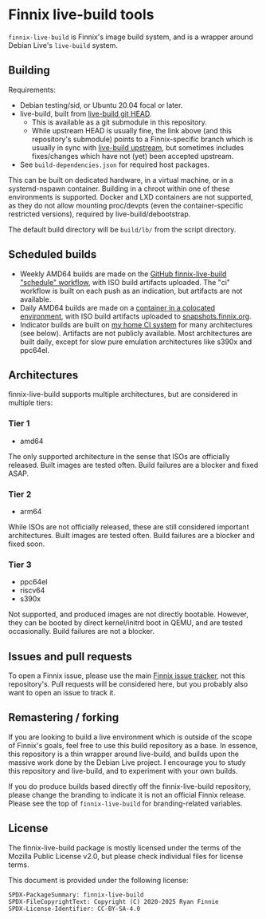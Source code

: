 # Finnix live-build tools

`finnix-live-build` is Finnix's image build system, and is a wrapper around
Debian Live's `live-build` system.

## Building

Requirements:

- Debian testing/sid, or Ubuntu 20.04 focal or later.
- live-build, built from [live-build git
  HEAD](https://github.com/finnix/live-build).
  - This is available as a git submodule in this repository.
  - While upstream HEAD is usually fine, the link above (and this repository's
    submodule) points to a Finnix-specific branch which is usually in sync with
    [live-build upstream](https://salsa.debian.org/live-team/live-build), but
    sometimes includes fixes/changes which have not (yet) been accepted
    upstream.
- See `build-dependencies.json` for required host packages.

This can be built on dedicated hardware, in a virtual machine, or in a
systemd-nspawn container. Building in a chroot within one of these environments
is supported. Docker and LXD containers are not supported, as they do not allow
mounting proc/devpts (even the container-specific restricted versions), required
by live-build/debootstrap.

The default build directory will be `build/lb/` from the script directory.

## Scheduled builds

- Weekly AMD64 builds are made on the [GitHub finnix-live-build "schedule"
  workflow](https://github.com/finnix/finnix-live-build/actions?query=workflow%3Aschedule),
  with ISO build artifacts uploaded. The "ci" workflow is built on each push as
  an indication, but artifacts are not available.
- Daily AMD64 builds are made on a [container in a colocated
  environment](https://ci.colobox.com/colobox/finnix-live-build-amd64/), with
  ISO build artifacts uploaded to
  [snapshots.finnix.org](https://snapshots.finnix.org/ci/finnix-live-build-amd64/).
- Indicator builds are built on [my home CI
  system](https://ci.colobox.com/home/) for many architectures (see below).
  Artifacts are not publicly available. Most architectures are built daily,
  except for slow pure emulation architectures like s390x and ppc64el.

## Architectures

finnix-live-build supports multiple architectures, but are considered in
multiple tiers:

### Tier 1

- amd64

The only supported architecture in the sense that ISOs are officially released.
Built images are tested often. Build failures are a blocker and fixed ASAP.

### Tier 2

- arm64

While ISOs are not officially released, these are still considered important
architectures. Built images are tested often. Build failures are a blocker and
fixed soon.

### Tier 3

- ppc64el
- riscv64
- s390x

Not supported, and produced images are not directly bootable. However, they can
be booted by direct kernel/initrd boot in QEMU, and are tested occasionally.
Build failures are not a blocker.

## Issues and pull requests

To open a Finnix issue, please use the main [Finnix issue
tracker](https://github.com/finnix/finnix/issues), not this repository's. Pull
requests will be considered here, but you probably also want to open an issue to
track it.

## Remastering / forking

If you are looking to build a live environment which is outside of the scope of
Finnix's goals, feel free to use this build repository as a base. In essence,
this repository is a thin wrapper around live-build, and builds upon the massive
work done by the Debian Live project. I encourage you to study this repository
and live-build, and to experiment with your own builds.

If you do produce builds based directly off the finnix-live-build repository,
please change the branding to indicate it is not an official Finnix release.
Please see the top of `finnix-live-build` for branding-related variables.

## License

The finnix-live-build package is mostly licensed under the terms of the Mozilla
Public License v2.0, but please check individual files for license terms.

This document is provided under the following license:

    SPDX-PackageSummary: finnix-live-build
    SPDX-FileCopyrightText: Copyright (C) 2020-2025 Ryan Finnie
    SPDX-License-Identifier: CC-BY-SA-4.0
